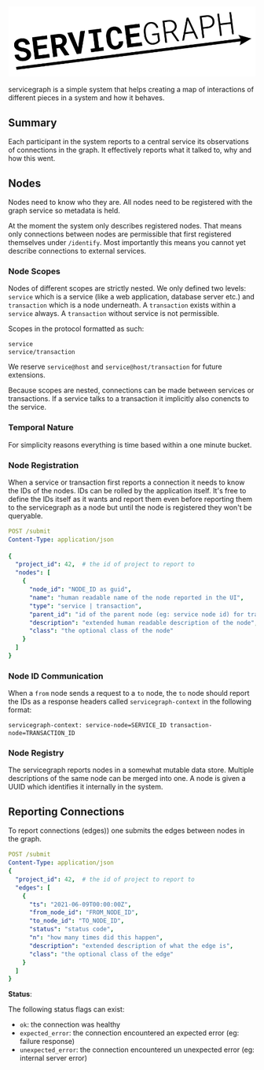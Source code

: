 <p align="center">
  <img src="https://github.com/getsentry/hackweek-servicegraph/blob/master/artwork/logo.png?raw=true" alt="servicegraph" width="700">
</p>


servicegraph is a simple system that helps creating a map of interactions of different
pieces in a system and how it behaves.

## Summary

Each participant in the system reports to a central service its observations of
connections in the graph. It effectively reports what it talked to, why and how
this went.

## Nodes

Nodes need to know who they are. All nodes need to be registered with the graph
service so metadata is held.

At the moment the system only describes registered nodes. That means only
connections between nodes are permissible that first registered themselves
under `/identify`. Most importantly this means you cannot yet describe
connections to external services.

### Node Scopes

Nodes of different scopes are strictly nested. We only defined two levels:
`service` which is a service (like a web application, database server etc.)
and `transaction` which is a node underneath. A `transaction` exists within
a `service` always. A `transaction` without service is not permissible.

Scopes in the protocol formatted as such:

```
service
service/transaction
```

We reserve `service@host` and `service@host/transaction` for future extensions.

Because scopes are nested, connections can be made between services or
transactions. If a service talks to a transaction it implicitly also conencts
to the service.

### Temporal Nature

For simplicity reasons everything is time based within a one minute bucket.

### Node Registration

When a service or transaction first reports a connection it needs to know the IDs
of the nodes. IDs can be rolled by the application itself. It's free to define the
IDs itself as it wants and report them even before reporting them to the servicegraph
as a node but until the node is registered they won't be queryable.

```yaml
POST /submit
Content-Type: application/json

{
  "project_id": 42,  # the id of project to report to
  "nodes": [
    {
      "node_id": "NODE_ID as guid",
      "name": "human readable name of the node reported in the UI",
      "type": "service | transaction",
      "parent_id": "id of the parent node (eg: service node id) for transactions",
      "description": "extended human readable description of the node",
      "class": "the optional class of the node"
    }
  ]
}
```

### Node ID Communication

When a `from` node sends a request to a `to` node, the `to` node should report the
IDs as a response headers called `servicegraph-context` in the following format:

```
servicegraph-context: service-node=SERVICE_ID transaction-node=TRANSACTION_ID
```

### Node Registry

The servicegraph reports nodes in a somewhat mutable data store. Multiple
descriptions of the same node can be merged into one. A node is given a UUID
which identifies it internally in the system.

## Reporting Connections

To report connections (edges)) one submits the edges between nodes in the graph.

```yaml
POST /submit
Content-Type: application/json
{
  "project_id": 42,  # the id of project to report to
  "edges": [
    {
      "ts": "2021-06-09T00:00:00Z",
      "from_node_id": "FROM_NODE_ID",
      "to_node_id": "TO_NODE_ID",
      "status": "status code",
      "n": "how many times did this happen",
      "description": "extended description of what the edge is",
      "class": "the optional class of the edge"
    }
  ]
}
```

**Status**:

The following status flags can exist:

- `ok`: the connection was healthy
- `expected_error`: the connection encountered an expected error (eg: failure response)
- `unexpected_error`: the connection encountered un unexpected error (eg: internal server error)
